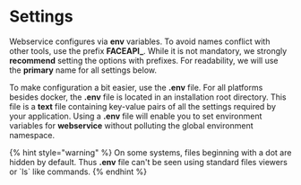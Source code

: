 # Settings

Webservice configures via **env** variables. To avoid names conflict with other tools, use the prefix **FACEAPI\_**. While it is not mandatory, we strongly **recommend** setting the options with prefixes. For readability, we will use the **primary** name for all settings below.

To make configuration a bit easier, use the **.env** file. For all platforms besides docker, the **.env** file is located in an installation root directory. This file is a **text** file containing key-value pairs of all the settings required by your application. Using a **.env** file will enable you to set environment variables for **webservice** without polluting the global environment namespace.

{% hint style="warning" %}
On some systems, files beginning with a dot are hidden by default. Thus **.env** file can't be seen using standard files viewers or \`ls\` like commands.
{% endhint %}

